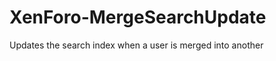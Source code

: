 XenForo-MergeSearchUpdate
======================

Updates the search index when a user is merged into another